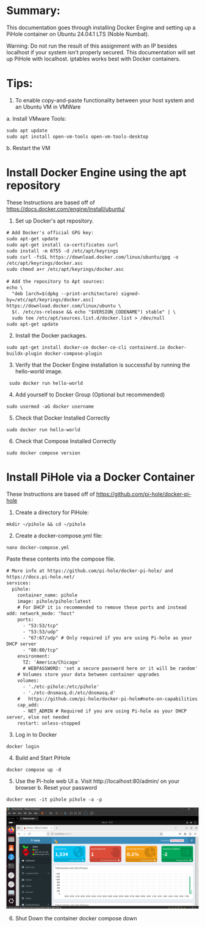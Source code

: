 # Summary:

This documentation goes through installing Docker Engine and setting up a PiHole container on Ubuntu 24.04.1 LTS (Noble Numbat).

Warning: Do not run the result of this assignment with an IP besides localhost if your system isn't properly secured.
This documentation will set up PiHole with localhost.
iptables works best with Docker containers. 

# Tips:

1. To enable copy-and-paste functionality between your host system and an Ubuntu VM in VMWare

  a. Install VMware Tools:

 ```
 sudo apt update
 sudo apt install open-vm-tools open-vm-tools-desktop
 ```

  b. Restart the VM

# Install Docker Engine using the apt repository 
These Instructions are based off of https://docs.docker.com/engine/install/ubuntu/

1. Set up Docker's apt repository.

```
# Add Docker's official GPG key:
sudo apt-get update
sudo apt-get install ca-certificates curl
sudo install -m 0755 -d /etc/apt/keyrings
sudo curl -fsSL https://download.docker.com/linux/ubuntu/gpg -o /etc/apt/keyrings/docker.asc
sudo chmod a+r /etc/apt/keyrings/docker.asc

# Add the repository to Apt sources:
echo \
  "deb [arch=$(dpkg --print-architecture) signed-by=/etc/apt/keyrings/docker.asc] https://download.docker.com/linux/ubuntu \
  $(. /etc/os-release && echo "$VERSION_CODENAME") stable" | \
  sudo tee /etc/apt/sources.list.d/docker.list > /dev/null
sudo apt-get update
```

2. Install the Docker packages.
```
sudo apt-get install docker-ce docker-ce-cli containerd.io docker-buildx-plugin docker-compose-plugin
```

3. Verify that the Docker Engine installation is successful by running the hello-world image.
```
 sudo docker run hello-world
 ```

4. Add yourself to Docker Group (Optional but recommended)
```
sudo usermod -aG docker username
```

5. Check that Docker Installed Correctly
```
sudo docker run hello-world
```

6. Check that Compose Installed Correctly
```
sudo docker compose version
```

# Install PiHole via a Docker Container
These Instructions are based off of https://github.com/pi-hole/docker-pi-hole

1. Create a directory for PiHole:
```
mkdir ~/pihole && cd ~/pihole
```

2. Create a docker-compose.yml file:
```
nano docker-compose.yml
```

Paste these contents into the compose file.

```
# More info at https://github.com/pi-hole/docker-pi-hole/ and https://docs.pi-hole.net/
services:
  pihole:
    container_name: pihole
    image: pihole/pihole:latest
    # For DHCP it is recommended to remove these ports and instead add: network_mode: "host"
    ports:
      - "53:53/tcp"
      - "53:53/udp"
      - "67:67/udp" # Only required if you are using Pi-hole as your DHCP server
      - "80:80/tcp"
    environment:
      TZ: 'America/Chicago'
      # WEBPASSWORD: 'set a secure password here or it will be random'
    # Volumes store your data between container upgrades
    volumes:
      - './etc-pihole:/etc/pihole'
      - './etc-dnsmasq.d:/etc/dnsmasq.d'
    #   https://github.com/pi-hole/docker-pi-hole#note-on-capabilities
    cap_add:
      - NET_ADMIN # Required if you are using Pi-hole as your DHCP server, else not needed
    restart: unless-stopped
```

3. Log in to Docker
```
docker login
```

4. Build and Start PiHole
```
docker compose up -d
```

5. Use the Pi-hole web UI 
  a. Visit http://localhost:80/admin/ on your browser
  b. Reset your password
  ```
  docker exec -it pihole pihole -a -p
  ```

![alt text](image.png)

6. Shut Down the container
docker compose down

